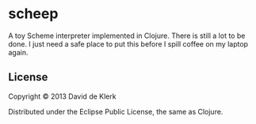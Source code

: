 # scheep

A toy Scheme interpreter implemented in Clojure. There is still 
a lot to be done. I just need a safe place to put this before I
spill coffee on my laptop again.



## License

Copyright © 2013 David de Klerk

Distributed under the Eclipse Public License, the same as Clojure.
